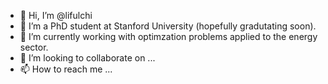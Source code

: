 - 👋 Hi, I’m @lifulchi
- 👀 I’m a PhD student at Stanford University (hopefully gradutating soon).
- 🌱 I’m currently working with optimzation problems applied to the energy sector.
- 💞️ I’m looking to collaborate on ...
- 📫 How to reach me ...

<!---
lifulchi/lifulchi is a ✨ special ✨ repository because its `README.md` (this file) appears on your GitHub profile.
You can click the Preview link to take a look at your changes.
--->
